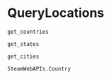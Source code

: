 # QueryLocations

```@docs
get_countries
```

```@docs
get_states
```

```@docs
get_cities
```

```@docs
SteamWebAPIs.Country
```